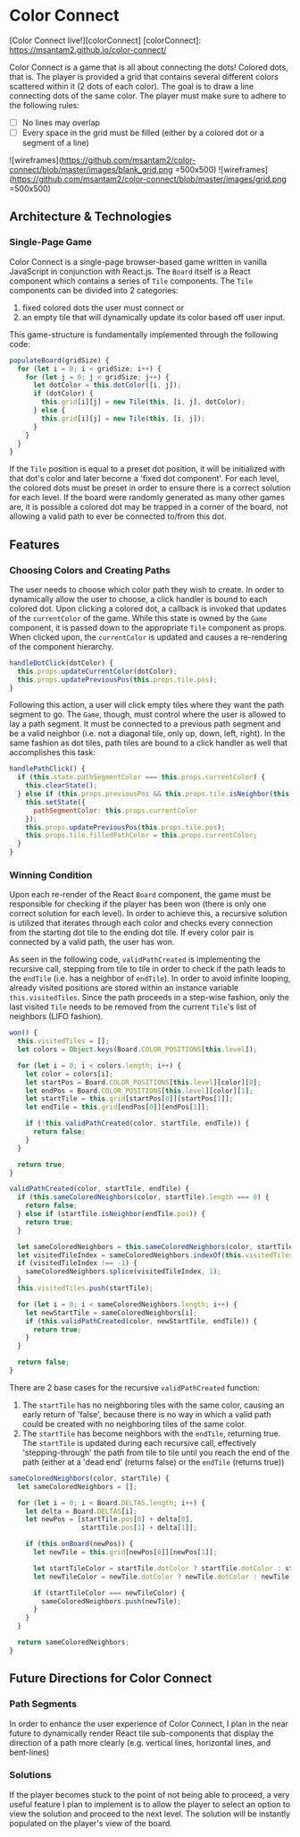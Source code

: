 # Color Connect

[Color Connect live!][colorConnect]
[colorConnect]: https://msantam2.github.io/color-connect/

Color Connect is a game that is all about connecting the dots! Colored dots, that is. The player is provided a grid that contains several different colors scattered within it (2 dots of each color). The goal is to draw a line connecting dots of the same color. The player must make sure to adhere to the following rules:

- [ ] No lines may overlap
- [ ] Every space in the grid must be filled (either by a colored dot or a segment of a line)

![wireframes](https://github.com/msantam2/color-connect/blob/master/images/blank_grid.png =500x500)
![wireframes](https://github.com/msantam2/color-connect/blob/master/images/grid.png =500x500)

## Architecture & Technologies

### Single-Page Game

Color Connect is a single-page browser-based game written in vanilla JavaScript in conjunction with React.js. The `Board` itself is a React component which contains a series of `Tile` components. The `Tile` components can be divided into 2 categories:

1. fixed colored dots the user must connect or
2. an empty tile that will dynamically update its color based off user input.

This game-structure is fundamentally implemented through the following code:

```js
populateBoard(gridSize) {
  for (let i = 0; i < gridSize; i++) {
    for (let j = 0; j < gridSize; j++) {
      let dotColor = this.dotColor([i, j]);
      if (dotColor) {
        this.grid[i][j] = new Tile(this, [i, j], dotColor);
      } else {
        this.grid[i][j] = new Tile(this, [i, j]);
      }
    }
  }
}
```
If the `Tile` position is equal to a preset dot position, it will be initialized with that dot's color and later become a 'fixed dot component'.
For each level, the colored dots must be preset in order to ensure there is a correct solution for each level. If the board were randomly generated as many other games are, it is possible a colored dot may be trapped in a corner of the board, not allowing a valid path to ever be connected to/from this dot.

## Features

### Choosing Colors and Creating Paths

The user needs to choose which color path they wish to create. In order to dynamically allow the user to choose, a click handler is bound to each colored dot. Upon clicking a colored dot, a callback is invoked that updates of the `currentColor` of the game. While this state is owned by the `Game` component, it is passed down to the appropriate `Tile` component as props. When clicked upon, the `currentColor` is updated and causes a re-rendering of the component hierarchy.

```js
handleDotClick(dotColor) {
  this.props.updateCurrentColor(dotColor);
  this.props.updatePreviousPos(this.props.tile.pos);
}
```

Following this action, a user will click empty tiles where they want the path segment to go. The `Game`, though, must control where the user is allowed to lay a path segment. It must be connected to a previous path segment and be a valid neighbor (i.e. not a diagonal tile, only up, down, left, right). In the same fashion as dot tiles, path tiles are bound to a click handler as well that accomplishes this task:

```js
handlePathClick() {
  if (this.state.pathSegmentColor === this.props.currentColor) {
    this.clearState();
  } else if (this.props.previousPos && this.props.tile.isNeighbor(this.props.previousPos)) {
    this.setState({
      pathSegmentColor: this.props.currentColor
    });
    this.props.updatePreviousPos(this.props.tile.pos);
    this.props.tile.filledPathColor = this.props.currentColor;
  }
}
```

### Winning Condition

Upon each re-render of the React `Board` component, the game must be responsible for checking if the player has been won (there is only one correct solution for each level). In order to achieve this, a recursive solution is utilized that iterates through each color and checks every connection from the starting dot tile to the ending dot tile. If every color pair is connected by a valid path, the user has won.

As seen in the following code, `validPathCreated` is implementing the recursive call, stepping from tile to tile in order to check if the path leads to the `endTile` (i.e. has a neighbor of `endTile`). In order to avoid infinite looping, already visited positions are stored within an instance variable `this.visitedTiles`. Since the path proceeds in a step-wise fashion, only the last visited `Tile` needs to be removed from the current `Tile`'s list of neighbors (LIFO fashion).

```js
won() {
  this.visitedTiles = [];
  let colors = Object.keys(Board.COLOR_POSITIONS[this.level]);

  for (let i = 0; i < colors.length; i++) {
    let color = colors[i];
    let startPos = Board.COLOR_POSITIONS[this.level][color][0];
    let endPos = Board.COLOR_POSITIONS[this.level][color][1];
    let startTile = this.grid[startPos[0]][startPos[1]];
    let endTile = this.grid[endPos[0]][endPos[1]];

    if (!this.validPathCreated(color, startTile, endTile)) {
      return false;
    }
  }

  return true;
}
```

```js
validPathCreated(color, startTile, endTile) {
  if (this.sameColoredNeighbors(color, startTile).length === 0) {
    return false;
  } else if (startTile.isNeighbor(endTile.pos)) {
    return true;
  }

  let sameColoredNeighbors = this.sameColoredNeighbors(color, startTile);
  let visitedTileIndex = sameColoredNeighbors.indexOf(this.visitedTiles[this.visitedTiles.length - 1]);
  if (visitedTileIndex !== -1) {
    sameColoredNeighbors.splice(visitedTileIndex, 1);
  }
  this.visitedTiles.push(startTile);

  for (let i = 0; i < sameColoredNeighbors.length; i++) {
    let newStartTile = sameColoredNeighbors[i];
    if (this.validPathCreated(color, newStartTile, endTile)) {
      return true;
    }
  }

  return false;
}
```
There are 2 base cases for the recursive `validPathCreated` function:
1. The `startTile` has no neighboring tiles with the same color, causing an early return of 'false', because there is no way in which a valid path could be created with no neighboring tiles of the same color.
2. The `startTile` has become neighbors with the `endTile`, returning true. The `startTile` is updated during each recursive call, effectively 'stepping-through' the path from tile to tile until you reach the end of the path (either at a 'dead end' (returns false) or the `endTile` (returns true))

```js
sameColoredNeighbors(color, startTile) {
  let sameColoredNeighbors = [];

  for (let i = 0; i < Board.DELTAS.length; i++) {
    let delta = Board.DELTAS[i];
    let newPos = [startTile.pos[0] + delta[0],
                  startTile.pos[1] + delta[1]];

    if (this.onBoard(newPos)) {
      let newTile = this.grid[newPos[0]][newPos[1]];

      let startTileColor = startTile.dotColor ? startTile.dotColor : startTile.filledPathColor;
      let newTileColor = newTile.dotColor ? newTile.dotColor : newTile.filledPathColor;

      if (startTileColor === newTileColor) {
        sameColoredNeighbors.push(newTile);
      }
    }
  }

  return sameColoredNeighbors;
}
```

## Future Directions for Color Connect

### Path Segments

In order to enhance the user experience of Color Connect, I plan in the near future to dynamically render React tile sub-components that display the direction of a path more clearly (e.g. vertical lines, horizontal lines, and bent-lines)

### Solutions

If the player becomes stuck to the point of not being able to proceed, a very useful feature I plan to implement is to allow the player to select an option to view the solution and proceed to the next level. The solution will be instantly populated on the player's view of the board.
